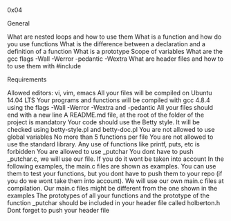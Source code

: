 0x04 

General

What are nested loops and how to use them
What is a function and how do you use functions
What is the difference between a declaration and a definition of a function
What is a prototype
Scope of variables
What are the gcc flags -Wall -Werror -pedantic -Wextra
What are header files and how to to use them with #include


Requirements

Allowed editors: vi, vim, emacs
All your files will be compiled on Ubuntu 14.04 LTS
Your programs and functions will be compiled with gcc 4.8.4 using the flags
-Wall -Werror -Wextra and -pedantic
All your files should end with a new line
A README.md file, at the root of the folder of the project is mandatory
Your code should use the Betty style. It will be checked using betty-style.pl
and betty-doc.pl
You are not allowed to use global variables
No more than 5 functions per file
You are not allowed to use the standard library. Any use of functions like
printf, puts, etc is forbidden
You are allowed to use _putchar
You dont have to push _putchar.c, we will use our file. If you do it wont be
taken into account
In the following examples, the main.c files are shown as examples. You can use
them to test your functions, but you dont have to push them to your repo (if you 
do we wont take them into account). We will use our own main.c files at
compilation. Our main.c files might be different from the one shown in the
examples
The prototypes of all your functions and the prototype of the function _putchar
should be included in your header file called holberton.h
Dont forget to push your header file
